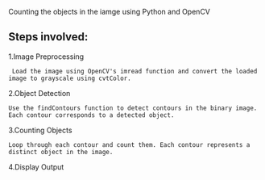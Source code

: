 Counting the objects in the iamge using Python and OpenCV

## Steps involved:

 1.Image Preprocessing

     Load the image using OpenCV's imread function and convert the loaded image to grayscale using cvtColor.

2.Object Detection
    
    Use the findContours function to detect contours in the binary image. Each contour corresponds to a detected object.

3.Counting Objects

    Loop through each contour and count them. Each contour represents a distinct object in the image.

4.Display Output